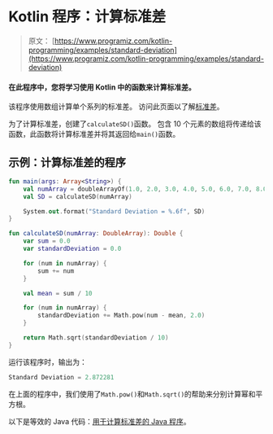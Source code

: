 # Kotlin 程序：计算标准差

> 原文： [https://www.programiz.com/kotlin-programming/examples/standard-deviation](https://www.programiz.com/kotlin-programming/examples/standard-deviation)

#### 在此程序中，您将学习使用 Kotlin 中的函数来计算标准差。

该程序使用数组计算单个系列的标准差。 访问此页面以了解[标准差](http://www.mathsisfun.com/data/standard-deviation.html "Standard Deviation")。

为了计算标准差，创建了`calculateSD()`函数。 包含 10 个元素的数组将传递给该函数，此函数将计算标准差并将其返回给`main()`函数。

## 示例：计算标准差的程序

```kt
fun main(args: Array<String>) {
    val numArray = doubleArrayOf(1.0, 2.0, 3.0, 4.0, 5.0, 6.0, 7.0, 8.0, 9.0, 10.0)
    val SD = calculateSD(numArray)

    System.out.format("Standard Deviation = %.6f", SD)
}

fun calculateSD(numArray: DoubleArray): Double {
    var sum = 0.0
    var standardDeviation = 0.0

    for (num in numArray) {
        sum += num
    }

    val mean = sum / 10

    for (num in numArray) {
        standardDeviation += Math.pow(num - mean, 2.0)
    }

    return Math.sqrt(standardDeviation / 10)
}
```

运行该程序时，输出为：

```kt
Standard Deviation = 2.872281
```

在上面的程序中，我们使用了`Math.pow()`和`Math.sqrt()`的帮助来分别计算幂和平方根。

以下是等效的 Java 代码：[用于计算标准差的 Java 程序](/java-programming/examples/standard-deviation "Java program to calculate standard deviation")。